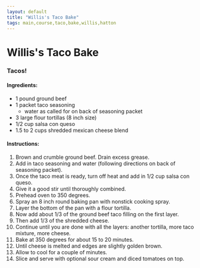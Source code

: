 ```yaml
---
layout: default
title: "Willis's Taco Bake"
tags: main,course,taco,bake,willis,hatton
---
```

# Willis's Taco Bake

### Tacos!

#### Ingredients:
- 1 pound ground beef
- 1 packet taco seasoning
  - water as called for on back of seasoning packet
- 3 large flour tortillas (8 inch size)
- 1/2 cup salsa con queso
- 1.5 to 2 cups shredded mexican cheese blend

#### Instructions:
1. Brown and crumble ground beef.  Drain excess grease.
2. Add in taco seasoning and water (following directions on back of seasoning packet).
3. Once the taco meat is ready, turn off heat and add in 1/2 cup salsa con queso.
4. Give it a good stir until thoroughly combined.
5. Prehead oven to 350 degrees.
6. Spray an 8 inch round baking pan with nonstick cooking spray.
7. Layer the bottom of the pan with a flour tortilla.
8. Now add about 1/3 of the ground beef taco filling on the first layer.
9. Then add 1/3 of the shredded cheese.
10. Continue until you are done with all the layers: another tortilla, more taco mixture, more cheese.
11. Bake at 350 degrees for about 15 to 20 minutes.
12. Until cheese is melted and edges are slightly golden brown.
13. Allow to cool for a couple of minutes.
14. Slice and serve with optional sour cream and diced tomatoes on top.
